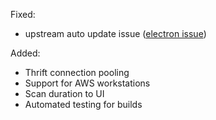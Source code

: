 Fixed:
- upstream auto update issue ([electron issue](https://github.com/electron-userland/electron-builder/issues/3269))

Added:
- Thrift connection pooling
- Support for AWS workstations
- Scan duration to UI
- Automated testing for builds
